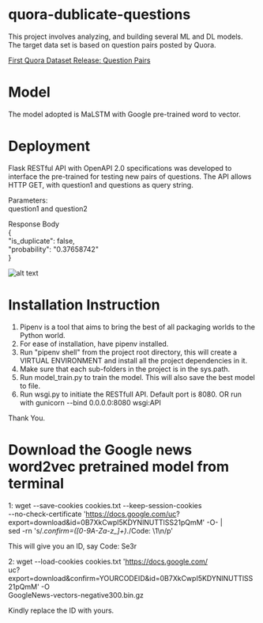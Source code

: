 # quora-dublicate-questions
This project involves analyzing, and building several ML and DL models. The target data set is based on question pairs posted by Quora.

[First Quora Dataset Release: Question Pairs](https://data.quora.com/First-Quora-Dataset-Release-Question-Pairs)

# Model
The model adopted is MaLSTM with Google pre-trained word to vector.


# Deployment
Flask RESTful API with OpenAPI 2.0 specifications was developed to interface the pre-trained for testing new pairs of questions.
The API allows HTTP GET, with question1 and questions as query string.

Parameters: <br>
question1 and question2

Response Body <br>
{<br>
  "is_duplicate": false, <br>
  "probability": "0.37658742" <br>
}<br>

![alt text](https://github.com/ibodumas/quora-dublicate-questions/tree/master/images/RESTful.png)

# Installation Instruction
1. Pipenv is a tool that aims to bring the best of all packaging worlds to the Python world. 
2. For ease of installation, have pipenv installed.
3. Run "pipenv shell" from the project root directory, this will create a VIRTUAL ENVIRONMENT and install all the project dependencies in it. 
4. Make sure that each sub-folders in the project is in the sys.path. 
5. Run model_train.py to train the model. This will also save the best model to file.
6. Run wsgi.py to initiate the RESTfull API. Default port is 8080. OR run with gunicorn --bind 0.0.0.0:8080 wsgi:API

Thank You.

# Download the Google news word2vec pretrained model from terminal

1: wget --save-cookies cookies.txt --keep-session-cookies <br>
--no-check-certificate 'https://docs.google.com/uc? <br>
export=download&id=0B7XkCwpI5KDYNlNUTTlSS21pQmM' -O- | <br>
sed -rn 's/.*confirm=([0-9A-Za-z_]+).*/Code: \1\n/p'

This will give you an ID, say
Code: Se3r

2: wget --load-cookies cookies.txt 'https://docs.google.com/ <br>
uc?export=download&confirm=YOURCODEID&id=0B7XkCwpI5KDYNlNUTTlSS21pQmM' -O <br>
GoogleNews-vectors-negative300.bin.gz


Kindly replace the ID with yours.
